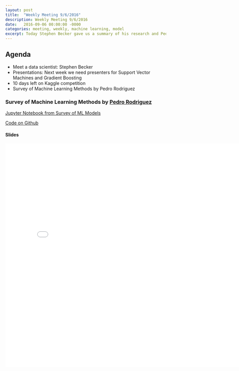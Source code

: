```yaml
---
layout: post
title:  "Weekly Meeting 9/6/2016"
description: Weekly Meeting 9/6/2016
date:   2016-09-06 00:00:00 -0000
categories: meeting, weekly, machine learning, model
excerpt: Today Stephen Becker gave us a summary of his research and Pedro Rodriguez presented a survey of machine learning methods
---
```


## Agenda

* Meet a data scientist: Stephen Becker
* Presentations: Next week we need presenters for Support Vector Machines and Gradient Boosting
* 10 days left on Kaggle competition
* Survey of Machine Learning Methods by Pedro Rodriguez

### Survey of Machine Learning Methods by [Pedro Rodriguez](http://pedrorodriguez.io)

[Jupyter Notebook from Survey of ML Models](/notebooks/rate-my-professor/ml-models/)

[Code on Github](https://github.com/CoDataScience/rate-my-professor/blob/master/notebooks/ml-models.ipynb)

#### Slides

<div style="width: 800px; height: 700px; padding-bottom:100px">
  <embed src="{{ "/slides/ml-model-survey.pdf" | prepend: site.baseurl }}" width="100%" height="100%" type="application/pdf">
</div>

